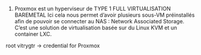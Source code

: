 1. Proxmox est un hyperviseur de TYPE 1 FULL VIRTUALISATION BAREMETAL
    Ici cela nous permet d’avoir plusieurs sous-VM préinstallés afin de pouvoir se connecter au NAS :
    Network Associated Storage.
    C’est une solution de virtualisation basée sur du Linux KVM et un container LXC. 




root vitrygtr -> credential for Proxmox